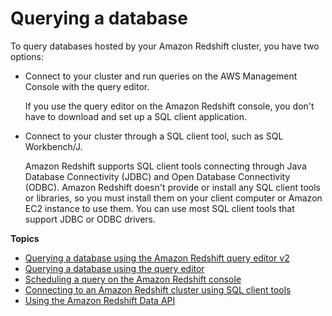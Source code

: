 # Querying a database<a name="query-databases"></a>

To query databases hosted by your Amazon Redshift cluster, you have two options:
+ Connect to your cluster and run queries on the AWS Management Console with the query editor\. 

  If you use the query editor on the Amazon Redshift console, you don't have to download and set up a SQL client application\. 
+ Connect to your cluster through a SQL client tool, such as SQL Workbench/J\. 

  Amazon Redshift supports SQL client tools connecting through Java Database Connectivity \(JDBC\) and Open Database Connectivity \(ODBC\)\. Amazon Redshift doesn't provide or install any SQL client tools or libraries, so you must install them on your client computer or Amazon EC2 instance to use them\. You can use most SQL client tools that support JDBC or ODBC drivers\.

**Topics**
+ [Querying a database using the Amazon Redshift query editor v2](query-editor-v2.md)
+ [Querying a database using the query editor](query-editor.md)
+ [Scheduling a query on the Amazon Redshift console](query-editor-schedule-query.md)
+ [Connecting to an Amazon Redshift cluster using SQL client tools](connecting-to-cluster.md)
+ [Using the Amazon Redshift Data API](data-api.md)